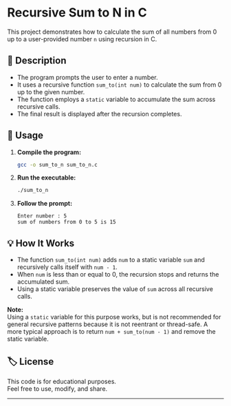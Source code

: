 # Recursive Sum to N in C

This project demonstrates how to calculate the sum of all numbers from 0 up to a user-provided number `n` using recursion in C.

## 📄 Description

- The program prompts the user to enter a number.
- It uses a recursive function `sum_to(int num)` to calculate the sum from 0 up to the given number.
- The function employs a `static` variable to accumulate the sum across recursive calls.
- The final result is displayed after the recursion completes.

## 📝 Usage

1. **Compile the program:**
   ```sh
   gcc -o sum_to_n sum_to_n.c
   ```

2. **Run the executable:**
   ```sh
   ./sum_to_n
   ```

3. **Follow the prompt:**
   ```
   Enter number : 5
   sum of numbers from 0 to 5 is 15
   ```

## 💡 How It Works

- The function `sum_to(int num)` adds `num` to a static variable `sum` and recursively calls itself with `num - 1`.
- When `num` is less than or equal to 0, the recursion stops and returns the accumulated sum.
- Using a static variable preserves the value of `sum` across all recursive calls.

**Note:**  
Using a `static` variable for this purpose works, but is not recommended for general recursive patterns because it is not reentrant or thread-safe. A more typical approach is to return `num + sum_to(num - 1)` and remove the static variable.

## 🏷️ License

This code is for educational purposes.  
Feel free to use, modify, and share.

---
